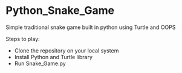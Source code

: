 # Python_Snake_Game
Simple traditional snake game built in python using Turtle and OOPS

Steps to play:
- Clone the repository on your local system
- Install Python and Turtle library
- Run Snake_Game.py
